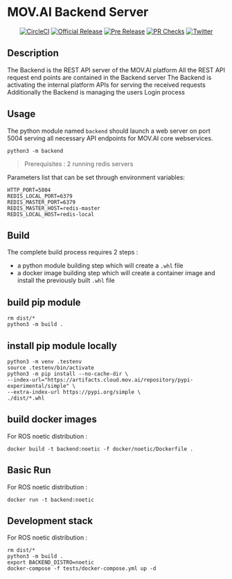 # MOV.AI Backend Server


<p align="center">
  <a href="https://github.com/MOV-AI/backend/releases/latest"><img alt="CircleCI" src="https://img.shields.io/github/release/MOV-AI/movai-flow.svg?label=current+release"></a>
  <a href="https://github.com/MOV-AI/backend/actions/workflows/DeployOnGitRelease.yml"><img alt="Official Release" src="https://github.com/MOV-AI/backend/actions/workflows/DeployOnGitRelease.yml/badge.svg"></a>
  <a href="https://github.com/MOV-AI/backend/actions/workflows/DeployOnMergeMain.yml"><img alt="Pre Release" src="https://github.com/MOV-AI/backend/actions/workflows/DeployOnMergeMain.yml/badge.svg"></a>
  <a href="https://github.com/MOV-AI/backend/actions/workflows/TestOnPR.yml"><img alt="PR Checks" src="https://github.com/MOV-AI/backend/actions/workflows/TestOnPR.yml/badge.svg"></a>
  <a href="https://twitter.com/MovAIRobots"><img alt="Twitter" src="https://img.shields.io/twitter/url/http/shields.io.svg?style=social"></a>
</p>

## Description

The Backend is the REST API server of the MOV.AI platform
All the REST API request end points are contained in the Backend server
The Backend is activating the internal platform APIs for serving the received requests
Additionally the Backend is managing the users Login process

## Usage

The python module named `backend` should launch a web server on port 5004 serving all necessary API endpoints for MOV.AI core webservices.

    python3 -m backend

> Prerequisites : 2 running redis servers

Parameters list that can be set through environment variables:

    HTTP_PORT=5004
    REDIS_LOCAL_PORT=6379
    REDIS_MASTER_PORT=6379
    REDIS_MASTER_HOST=redis-master
    REDIS_LOCAL_HOST=redis-local


## Build

The complete build process requires 2 steps :
- a python module building step which will create a `.whl` file
- a docker image building step which will create a container image and install the previously built `.whl` file

## build pip module

    rm dist/*
    python3 -m build .

## install pip module locally

    python3 -m venv .testenv
    source .testenv/bin/activate
    python3 -m pip install --no-cache-dir \
    --index-url="https://artifacts.cloud.mov.ai/repository/pypi-experimental/simple" \
    --extra-index-url https://pypi.org/simple \
    ./dist/*.whl

## build docker images

For ROS noetic distribution :

    docker build -t backend:noetic -f docker/noetic/Dockerfile .


## Basic Run

For ROS noetic distribution :

    docker run -t backend:noetic

## Development stack


For ROS noetic distribution :

    rm dist/*
    python3 -m build .
    export BACKEND_DISTRO=noetic
    docker-compose -f tests/docker-compose.yml up -d
